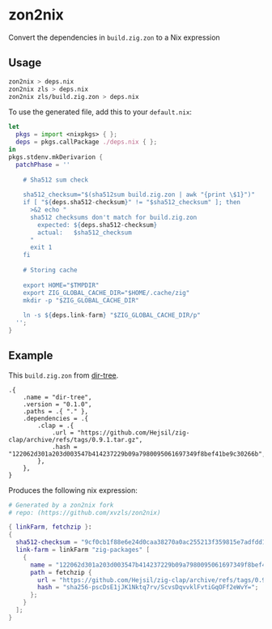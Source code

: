 # zon2nix

Convert the dependencies in `build.zig.zon` to a Nix expression

## Usage

```bash
zon2nix > deps.nix
zon2nix zls > deps.nix
zon2nix zls/build.zig.zon > deps.nix
```

To use the generated file, add this to your `default.nix`:

```nix
let
  pkgs = import <nixpkgs> { };
  deps = pkgs.callPackage ./deps.nix { };
in
pkgs.stdenv.mkDerivarion {
  patchPhase = ''
    
    # Sha512 sum check
    
    sha512_checksum="$(sha512sum build.zig.zon | awk "{print \$1}")"
    if [ "${deps.sha512-checksum}" != "$sha512_checksum" ]; then
      >&2 echo "
      sha512 checksums don't match for build.zig.zon
        expected: ${deps.sha512-checksum}
        actual:   $sha512_checksum
      "
      exit 1
    fi
    
    # Storing cache
    
    export HOME="$TMPDIR"
    export ZIG_GLOBAL_CACHE_DIR="$HOME/.cache/zig"
    mkdir -p "$ZIG_GLOBAL_CACHE_DIR"
    
    ln -s ${deps.link-farm} "$ZIG_GLOBAL_CACHE_DIR/p"
  '';
}
```

## Example

This `build.zig.zon` from [dir-tree](https://codeberg.org/xvzls/dir-tree).

```zig
.{
	.name = "dir-tree",
	.version = "0.1.0",
	.paths = .{ "." },
	.dependencies = .{
		.clap = .{
			.url = "https://github.com/Hejsil/zig-clap/archive/refs/tags/0.9.1.tar.gz",
			.hash = "122062d301a203d003547b414237229b09a7980095061697349f8bef41be9c30266b",
		},
	},
}
```

Produces the following nix expression:

```nix
# Generated by a zon2nix fork
# repo: (https://github.com/xvzls/zon2nix)

{ linkFarm, fetchzip }:
{
  sha512-checksum = "9cf0cb1f88e6e24d0caa38270a0ac255213f359815e7adfdd19e5f629db47e5f3874ba29745d6680b3113e08aee45ddfb8cc7f3aaf0795c937a878a3d0619889";
  link-farm = linkFarm "zig-packages" [
    {
      name = "122062d301a203d003547b414237229b09a7980095061697349f8bef41be9c30266b";
      path = fetchzip {
        url = "https://github.com/Hejsil/zig-clap/archive/refs/tags/0.9.1.tar.gz";
        hash = "sha256-pscDsE1jJK1Nktq7rv/ScvsDqvvklFvtiGqOFf2eWvY=";
      };
    }
  ];
}
```
